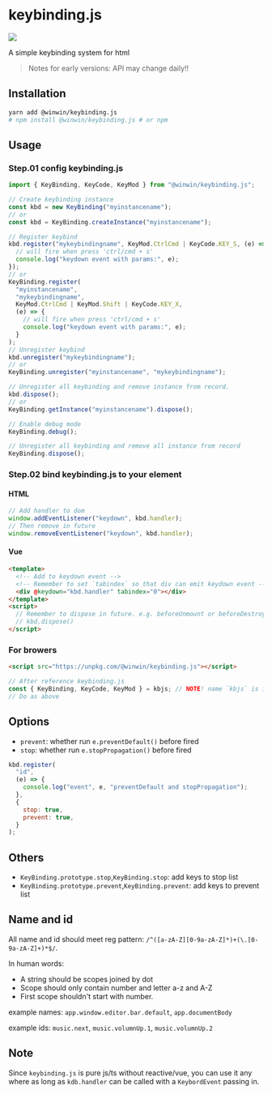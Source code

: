 # keybinding.js

<img src="https://img.shields.io/npm/v/@winwin/keybinding.js">

A simple keybinding system for html

> Notes for early versions:
> API may change daily!!

## Installation

```bash
yarn add @winwin/keybinding.js
# npm install @winwin/keybinding.js # or npm
```

## Usage

### Step.01 config keybinding.js

```js
import { KeyBinding, KeyCode, KeyMod } from "@winwin/keybinding.js";

// Create keybinding instance
const kbd = new KeyBinding("myinstancename");
// or
const kbd = KeyBinding.createInstance("myinstancename");

// Register keybind
kbd.register("mykeybindingname", KeyMod.CtrlCmd | KeyCode.KEY_S, (e) => {
  // will fire when press 'ctrl/cmd + s'
  console.log("keydown event with params:", e);
});
// or
KeyBinding.register(
  "myinstancename",
  "mykeybindingname",
  KeyMod.CtrlCmd | KeyMod.Shift | KeyCode.KEY_X,
  (e) => {
    // will fire when press 'ctrl/cmd + s'
    console.log("keydown event with params:", e);
  }
);
// Unregister keybind
kbd.unregister("mykeybindingname");
// or
KeyBinding.unregister("myinstancename", "mykeybindingname");

// Unregister all keybinding and remove instance from record.
kbd.dispose();
// or
KeyBinding.getInstance("myinstancename").dispose();

// Enable debug mode
KeyBinding.debug();

// Unregister all keybinding and remove all instance from record
KeyBinding.dispose();
```

### Step.02 bind keybinding.js to your element

#### HTML

```js
// Add handler to dom
window.addEventListener("keydown", kbd.handler);
// Then remove in future
window.removeEventListener("keydown", kbd.handler);
```

#### Vue

```html
<template>
  <!-- Add to keydown event -->
  <!-- Remember to set `tabindex` so that div can emit keydown event -->
  <div @keydown="kbd.handler" tabindex="0"></div>
</template>
<script>
  // Remember to dispose in future. e.g. beforeUnmount or beforeDestroy
  // kbd.dispose()
</script>
```

### For browers

```html
<script src="https://unpkg.com/@winwin/keybinding.js"></script>
```

```js
// After reference keybinding.js
const { KeyBinding, KeyCode, KeyMod } = kbjs; // NOTE! name `kbjs` is important
// Do as above
```

## Options

- `prevent`: whether run `e.preventDefault()` before fired
- `stop`: whether run `e.stopPropagation()` before fired

```js
kbd.register(
  "id",
  (e) => {
    console.log("event", e, "preventDefault and stopPropagation");
  },
  {
    stop: true,
    prevent: true,
  }
);
```

## Others

- `KeyBinding.prototype.stop`,`KeyBinding.stop`: add keys to stop list
- `KeyBinding.prototype.prevent`,`KeyBinding.prevent`: add keys to prevent list

## Name and id

All name and id should meet reg pattern: `/^([a-zA-Z][0-9a-zA-Z]*)+(\.[0-9a-zA-Z]+)*$/`.

In human words:

- A string should be scopes joined by dot
- Scope should only contain number and letter a-z and A-Z
- First scope shouldn't start with number.

example names: `app.window.editor.bar.default`, `app.documentBody`

example ids: `music.next`, `music.volumnUp.1`, `music.volumnUp.2`

## Note

Since `keybinding.js` is pure js/ts without reactive/vue, you can use it any where as long as `kdb.handler` can be called with a `KeybordEvent` passing in.
